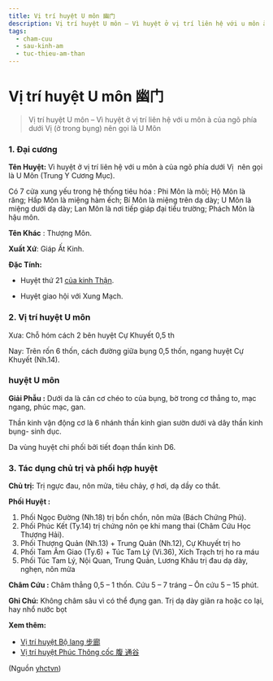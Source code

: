 ```yaml
---
title: Vị trí huyệt U môn 幽门
description: Vị trí huyệt U môn – Vì huyệt ở vị trí liên hệ với u môn à của ngõ phía dưới Vị (ở trong bụng) nên gọi là U Môn
tags:
  - cham-cuu
  - sau-kinh-am
  - tuc-thieu-am-than
---
```


# Vị trí huyệt U môn 幽门 

> Vị trí huyệt U môn – Vì huyệt ở vị trí liên hệ với u môn à của ngõ phía dưới Vị (ở trong bụng) nên gọi là U Môn

### 1. Đại cương

**Tên Huyệt:** Vì huyệt ở vị trí liên hệ với u môn à của ngõ phía dưới Vị  nên gọi là U Môn (Trung Y Cương Mục).

Có 7 cửa xung yếu trong hệ thống tiêu hóa : Phi Môn là môi; Hộ Môn là răng; Hấp Môn là miệng hàm ếch; Bí Môn là miệng trên dạ dày; U Môn là miệng dưới dạ dày; Lan Môn là nơi tiếp giáp đại tiểu trường; Phách Môn là hậu môn.

**Tên Khác** : Thượng Môn.

**Xuất Xứ**: Giáp Ất Kinh.

**Đặc Tính:**

+ Huyệt thứ 21 [của kinh Thận](/yhctvn/kinh-tuc-thieu-am-than).

+ Huyệt giao hội với Xung Mạch.

### 2. Vị trí huyệt U môn

Xưa: Chỗ hóm cách 2 bên huyệt Cự Khuyết 0,5 th

Nay: Trên rốn 6 thốn, cách đường giữa bụng 0,5 thốn, ngang huyệt Cự Khuyết (Nh.14).

### huyệt U môn

**Giải Phẫu :** Dưới da là cân cơ chéo to của bụng, bờ trong cơ thẳng to, mạc ngang, phúc mạc, gan.

Thần kinh vận động cơ là 6 nhánh thần kinh gian sườn dưới và dây thần kinh bụng- sinh dục.

Da vùng huyệt chi phối bởi tiết đoạn thần kinh D6.

### 3. Tác dụng chủ trị và phối hợp huyệt

**Chủ trị:** Trị ngực đau, nôn mửa, tiêu chảy, ợ hơi, dạ dầy co thắt.

**Phối Huyệt :**

1. Phối Ngọc Đường (Nh.18) trị bồn chồn, nôn mửa (Bách Chứng Phú).
2. Phối Phúc Kết (Ty.14) trị chứng nôn ọe khi mang thai (Châm Cứu Học Thượng Hải).
3. Phối Thượng Quản (Nh.13) + Trung Quản (Nh.12), Cự Khuyết trị ho
4. Phối Tam Âm Giao (Ty.6) + Túc Tam Lý (Vi.36), Xích Trạch trị ho ra máu
5. Phối Túc Tam Lý, Nội Quan, Trung Quản, Lương Khâu trị đau dạ dày, nghẹn, nôn mửa

**Châm Cứu :** Châm thẳng 0,5 – 1 thốn. Cứu 5 – 7 tráng – Ôn cứu 5 – 15 phút.

**Ghi Chú:** Không châm sâu vì có thể đụng gan. Trị dạ dày giãn ra hoặc co lại, hay nhổ nước bọt

**Xem thêm:**

* [Vị trí huyệt Bộ lang 步廊](/yhctvn/vi-tri-huyet-bo-lang-%e6%ad%a5%e5%bb%8a)
* [Vị trí huyệt Phúc Thông cốc 腹 通谷](/yhctvn/vi-tri-huyet-thong-coc-%e9%80%9a%e8%b0%b7)

(Nguồn <a href="https://yhctvn.com/vi-tri-huyet-u-mon-幽门/" target="_blank">yhctvn</a>)
